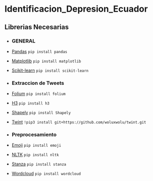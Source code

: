 # Identificacion_Depresion_Ecuador





## Librerias Necesarias

* ### GENERAL

* [Pandas](https://pypi.org/project/pandas/)
    `pip install pandas`
* [Matplotlib](https://matplotlib.org/stable/users/installing/index.html)
    `pip install matplotlib`
* [Scikit-learn](https://scikit-learn.org/stable/install.html)
    `pip install scikit-learn`
    

* ### Extraccion de Tweets

* [Folium](https://pypi.org/project/folium/)
    `pip install folium`
* [H3](https://h3geo.org/docs/installation/)
    `pip install h3`
* [Shapely](https://pypi.org/project/Shapely/)
    `pip install Shapely`
* [Twint](https://github.com/woluxwolu/twint.git)
    `!pip3 install git+https://github.com/woluxwolu/twint.git`


* ### Preprocesamiento

* [Emoji](https://pypi.org/project/emoji/)
    `pip install emoji`
* [NLTK](https://www.nltk.org/install.html)
    `pip install nltk`
* [Stanza](https://stanfordnlp.github.io/stanza/installation_usage.html)
    `pip install stanza`
* [Wordcloud](https://pypi.org/project/wordcloud/)
    `pip install wordcloud`


